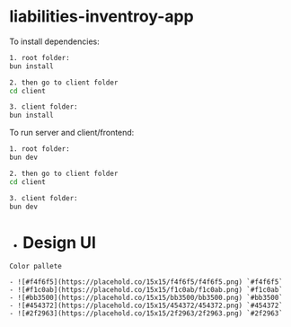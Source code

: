 # liabilities-inventroy-app

To install dependencies:

```bash
1. root folder:
bun install

2. then go to client folder
cd client

3. client folder:
bun install
```

To run server and client/frontend:

```bash
1. root folder:
bun dev

2. then go to client folder
cd client

3. client folder:
bun dev
```

- # Design UI

```
Color pallete

- ![#f4f6f5](https://placehold.co/15x15/f4f6f5/f4f6f5.png) `#f4f6f5`
- ![#f1c0ab](https://placehold.co/15x15/f1c0ab/f1c0ab.png) `#f1c0ab`
- ![#bb3500](https://placehold.co/15x15/bb3500/bb3500.png) `#bb3500`
- ![#454372](https://placehold.co/15x15/454372/454372.png) `#454372`
- ![#2f2963](https://placehold.co/15x15/2f2963/2f2963.png) `#2f2963`
```
